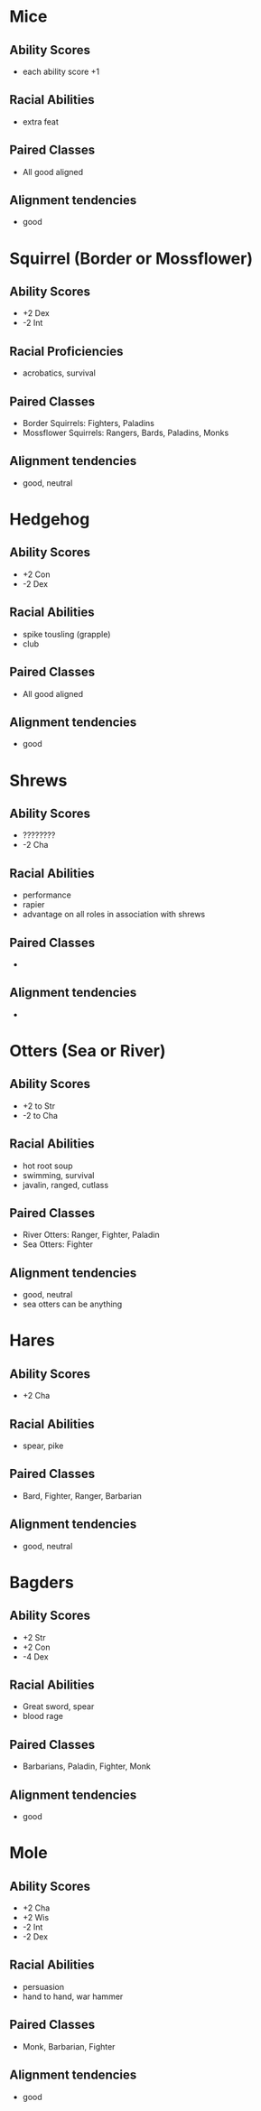 # Mice
## Ability Scores
- each ability score +1

## Racial Abilities
- extra feat

## Paired Classes
 - All good aligned
 
## Alignment tendencies
 - good
 
 
# Squirrel (Border or Mossflower)
## Ability Scores
- +2 Dex
- -2 Int

## Racial Proficiencies
- acrobatics, survival

## Paired Classes
- Border Squirrels: Fighters, Paladins
- Mossflower Squirrels: Rangers, Bards, Paladins, Monks

## Alignment tendencies
- good, neutral


# Hedgehog 
## Ability Scores
- +2 Con
- -2 Dex

## Racial Abilities
- spike tousling (grapple)
- club

## Paired Classes
- All good aligned 

## Alignment tendencies
- good


# Shrews 
## Ability Scores
- ????????
- -2 Cha

## Racial Abilities
- performance
- rapier
- advantage on all roles in association with shrews

## Paired Classes
- 

## Alignment tendencies
- 


# Otters (Sea or River) 
## Ability Scores
- +2 to Str
- -2 to Cha

## Racial Abilities
- hot root soup
- swimming, survival
- javalin, ranged, cutlass

## Paired Classes
- River Otters: Ranger, Fighter, Paladin
- Sea Otters: Fighter

## Alignment tendencies
- good, neutral 
- sea otters can be anything


# Hares 
## Ability Scores
- +2 Cha

## Racial Abilities
- spear, pike

## Paired Classes
- Bard, Fighter, Ranger, Barbarian

## Alignment tendencies
- good, neutral


# Bagders 
## Ability Scores
- +2 Str
- +2 Con
- -4 Dex

## Racial Abilities
- Great sword, spear
- blood rage

## Paired Classes
- Barbarians, Paladin, Fighter, Monk

## Alignment tendencies
- good


# Mole
## Ability Scores
- +2 Cha
- +2 Wis
- -2 Int
- -2 Dex

## Racial Abilities
- persuasion
- hand to hand, war hammer

## Paired Classes
- Monk, Barbarian, Fighter

## Alignment tendencies
- good
